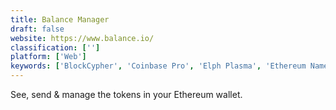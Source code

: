```yaml
---
title: Balance Manager
draft: false 
website: https://www.balance.io/
classification: ['']
platform: ['Web']
keywords: ['BlockCypher', 'Coinbase Pro', 'Elph Plasma', 'Ethereum Name Service', 'Gnosis Safe', 'Hedgehog', 'How DNS Works']
---
```

See, send & manage the tokens in your Ethereum wallet.